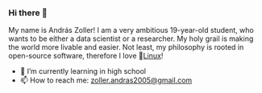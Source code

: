 ### Hi there 👋
My name is András Zoller! I am a very ambitious 19-year-old student, who wants to be either a data scientist or a researcher.
My holy grail is making the world more livable and easier. Not least, my philosophy is rooted in open-source software, 
therefore I love 🐧[Linux](https://en.wikipedia.org/wiki/Linux)!

- 🌱 I’m currently learning in high school
- 📫 How to reach me: <zoller.andras2005@gmail.com>
